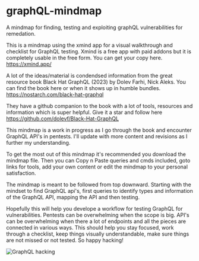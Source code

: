 # graphQL-mindmap
A mindmap for finding, testing and exploiting graphQL vulnerabilities for remedation.

 This is a mindmap using the xmind app for a visual walkthrough and checklist for GraphQL testing.  Xmind is a free app with paid addons but it is completely usable in the free form.
 You can get your copy here. https://xmind.app/

 A lot of the ideas/material is condendsed information from the great resource book Black Hat GraphQL (2023) by Dolev Farhi, Nick Aleks.
 You can find the book here or when it shows up in humble bundles.  https://nostarch.com/black-hat-graphql
 
 They have a github companion to the book with a lot of tools, resources and information which is super helpful.
 Give it a star and follow here https://github.com/dolevf/Black-Hat-GraphQL

 This mindmap is a work in progress as I go through the book and encounter GraphQL API's in pentests.  I'll update with more content and revisions as I further my understanding.

 To get the most out of this mindmap it's recommended you download the mindmap file.  Then you can Copy n Paste queries and cmds included, goto links for tools, add your own content or edit the mindmap to your personal satisfaction.

 The mindmap is meant to be followed from top downward.  Starting with the mindset to find GraphQL api's, first queries to identify types and information of the GraphQL API, mapping the API and then testing.

 Hopefully this will help you develope a workflow for testing GraphQL for vulnerabilities.  Pentests can be overwhelming when the scope is big.  API's can be overwhelming when there a lot of endpoints and all the pieces are connected in various ways.  This should help you stay focused, work through a checklist, keep things visually understandable, make sure things are not missed or not tested.  So happy hacking!
 
![GraphQL hacking](https://github.com/rtificial-flava/graphQL-mindmap/assets/77560187/17499276-49c3-485c-b769-f3e38688ce55)

